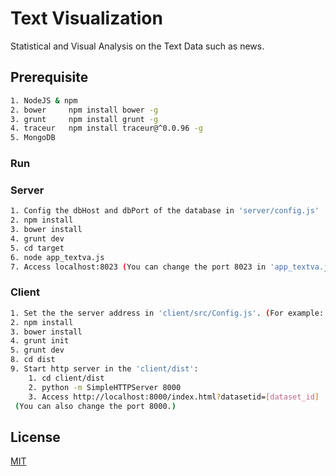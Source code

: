 # Text Visualization

Statistical and Visual Analysis on the Text Data such as news.

## Prerequisite
```bash
1. NodeJS & npm
2. bower     npm install bower -g
3. grunt     npm install grunt -g
4. traceur   npm install traceur@^0.0.96 -g
5. MongoDB
```

### Run

### Server
``` bash
1. Config the dbHost and dbPort of the database in 'server/config.js'
2. npm install
3. bower install
4. grunt dev
5. cd target
6. node app_textva.js
7. Access localhost:8023 (You can change the port 8023 in 'app_textva.js'.)
```

### Client
```bash
1. Set the the server address in 'client/src/Config.js'. (For example: localhost:5003)
2. npm install
3. bower install
4. grunt init 
5. grunt dev
8. cd dist
9. Start http server in the 'client/dist':
    1. cd client/dist
    2. python -m SimpleHTTPServer 8000
    3. Access http://localhost:8000/index.html?datasetid=[dataset_id] 
 (You can also change the port 8000.)
```

## License
[MIT](https://opensource.org/licenses/MIT)
